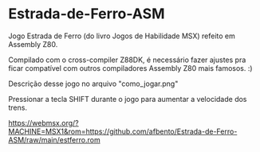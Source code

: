 # Estrada-de-Ferro-ASM
Jogo Estrada de Ferro (do livro Jogos de Habilidade MSX) refeito em Assembly Z80.

Compilado com o cross-compiler Z88DK, é necessário fazer ajustes pra ficar compatível com outros compiladores Assembly Z80 mais famosos. :)

Descrição desse jogo no arquivo "como_jogar.png"

Pressionar a tecla SHIFT durante o jogo para aumentar a velocidade dos trens.

https://webmsx.org/?MACHINE=MSX1&rom=https://github.com/afbento/Estrada-de-Ferro-ASM/raw/main/estferro.rom

